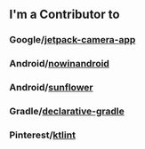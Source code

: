 ## I'm a Contributor to
### Google/[jetpack-camera-app](https://github.com/google/jetpack-camera-app)
### Android/[nowinandroid](https://github.com/android/nowinandroid)
### Android/[sunflower](https://github.com/android/sunflower)
### Gradle/[declarative-gradle](https://github.com/gradle/declarative-gradle)
### Pinterest/[ktlint](https://github.com/pinterest/ktlint)


<!--
**Jaehwa-Noh/Jaehwa-Noh** is a ✨ _special_ ✨ repository because its `README.md` (this file) appears on your GitHub profile.

Here are some ideas to get you started:

- 🔭 I’m currently working on ...
- 🌱 I’m currently learning ...
- 👯 I’m looking to collaborate on ...
- 🤔 I’m looking for help with ...
- 💬 Ask me about ...
- 📫 How to reach me: ...
- 😄 Pronouns: ...
- ⚡ Fun fact: ...
-->
